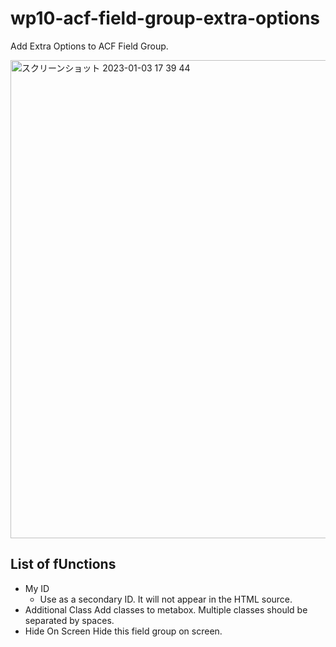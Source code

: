 # wp10-acf-field-group-extra-options
Add Extra Options to ACF Field Group.

<img width="765" alt="スクリーンショット 2023-01-03 17 39 44" src="https://user-images.githubusercontent.com/18698742/210345964-36fbe998-b80e-4cd7-8606-30fb6770d591.png">

## List of fUnctions
- My ID
    - Use as a secondary ID. It will not appear in the HTML source.
- Additional Class
    Add classes to metabox. Multiple classes should be separated by spaces.
- Hide On Screen
    Hide this field group on screen.
